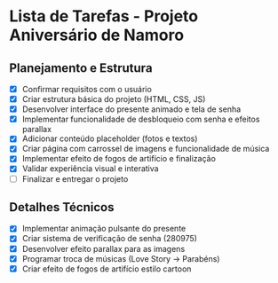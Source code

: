 # Lista de Tarefas - Projeto Aniversário de Namoro

## Planejamento e Estrutura
- [x] Confirmar requisitos com o usuário
- [x] Criar estrutura básica do projeto (HTML, CSS, JS)
- [x] Desenvolver interface do presente animado e tela de senha
- [x] Implementar funcionalidade de desbloqueio com senha e efeitos parallax
- [x] Adicionar conteúdo placeholder (fotos e textos)
- [x] Criar página com carrossel de imagens e funcionalidade de música
- [x] Implementar efeito de fogos de artifício e finalização
- [x] Validar experiência visual e interativa
- [ ] Finalizar e entregar o projeto

## Detalhes Técnicos
- [x] Implementar animação pulsante do presente
- [x] Criar sistema de verificação de senha (280975)
- [x] Desenvolver efeito parallax para as imagens
- [x] Programar troca de músicas (Love Story → Parabéns)
- [x] Criar efeito de fogos de artifício estilo cartoon

